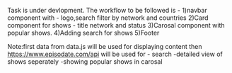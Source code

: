 Task is under devlopment.
The workflow to be followed is -
  1)navbar component with - logo,search filter by network and countries
  2)Card component for shows - title network and status
  3)Carosal component with popular shows.
  4)Adding search for shows
  5)Footer
 
  Note:first data from data.js will be used for displaying content then  https://www.episodate.com/api will be used 
        for - search
            -detailed view of shows seperately
            -showing popular shows in carosal
